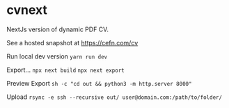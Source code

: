 # cvnext

NextJs version of dynamic PDF CV.

See a hosted snapshot at https://cefn.com/cv

Run local dev version
`yarn run dev`

Export...
`npx next build`
`npx next export`

Preview Export
`sh -c "cd out && python3 -m http.server 8000"`

Upload
`rsync -e ssh --recursive out/ user@domain.com:/path/to/folder/`
